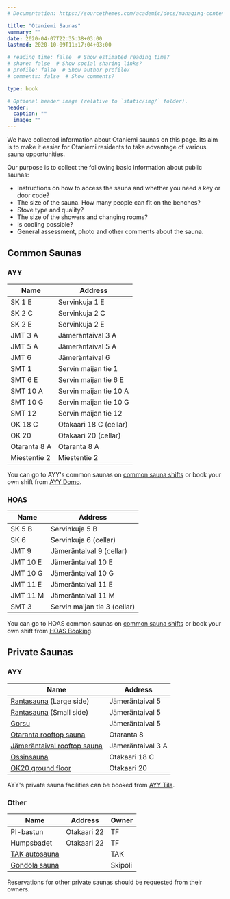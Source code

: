 ```yaml
---
# Documentation: https://sourcethemes.com/academic/docs/managing-content/

title: "Otaniemi Saunas"
summary: ""
date: 2020-04-07T22:35:38+03:00
lastmod: 2020-10-09T11:17:04+03:00

# reading_time: false  # Show estimated reading time?
# share: false  # Show social sharing links?
# profile: false  # Show author profile?
# comments: false  # Show comments?

type: book

# Optional header image (relative to `static/img/` folder).
header:
  caption: ""
  image: ""
---
```


We have collected information about Otaniemi saunas on this page. Its aim is to make it easier for Otaniemi residents to take advantage of various sauna opportunities.

Our purpose is to collect the following basic information about public saunas:

- Instructions on how to access the sauna and whether you need a key or door code?
- The size of the sauna. How many people can fit on the benches?
- Stove type and quality?
- The size of the showers and changing rooms?
- Is cooling possible?
- General assessment, photo and other comments about the sauna.

## Common Saunas
### AYY
Name | Address
-----|-------
SK 1 E | Servinkuja 1 E
SK 2 C | Servinkuja 2 C
SK 2 E | Servinkuja 2 E
JMT 3 A | Jämeräntaival 3 A
JMT 5 A | Jämeräntaival 5 A
JMT 6 | Jämeräntaival 6
SMT 1 | Servin maijan tie 1
SMT 6 E | Servin maijan tie 6 E
SMT 10 A | Servin maijan tie 10 A
SMT 10 G | Servin maijan tie 10 G
SMT 12 | Servin maijan tie 12
OK 18 C | Otakaari 18 C (cellar)
OK 20 | Otakaari 20 (cellar)
Otaranta 8 A | Otaranta 8 A
Miestentie 2 | Miestentie 2

You can go to AYY's common saunas on [common sauna shifts](https://calendar.google.com/calendar/embed?src=jpv0nr25o8389bl3mao4q3hb9s%40group.calendar.google.com) or book your own shift from [AYY Domo](https://domo.ayy.fi/buildings).


### HOAS
Name | Address
-----|-------
SK 5 B | Servinkuja 5 B
SK 6 | Servinkuja 6 (cellar)
JMT 9 | Jämeräntaival 9 (cellar)
JMT 10 E | Jämeräntaival 10 E
JMT 10 G | Jämeräntaival 10 G
JMT 11 E | Jämeräntaival 11 E
JMT 11 M | Jämeräntaival 11 M
SMT 3 | Servin maijan tie 3 (cellar)

You can go to HOAS common saunas on [common sauna shifts](https://calendar.google.com/calendar/embed?src=jpv0nr25o8389bl3mao4q3hb9s%40group.calendar.google.com) or book your own shift from [HOAS Booking](https://booking.hoas.fi/).

## Private Saunas
### AYY
Name | Address
-----|-------
[Rantasauna](https://www.ayy.fi/en/rantasauna) (Large side) | Jämeräntaival 5
[Rantasauna](https://www.ayy.fi/en/rantasauna) (Small side) | Jämeräntaival 5
[Gorsu](https://www.ayy.fi/en/gorsu) | Jämeräntaival 5
[Otaranta rooftop sauna](https://www.ayy.fi/en/otaranta-rooftop-sauna) | Otaranta 8
[Jämeräntaival rooftop sauna](https://www.ayy.fi/en/jamerantaival-rooftop-sauna) | Jämeräntaival 3 A
[Ossinsauna](https://www.ayy.fi/en/ossinsauna) | Otakaari 18 C
[OK20 ground floor](https://www.ayy.fi/en/ok20) | Otakaari 20

AYY's private sauna facilities can be booked from [AYY Tila](https://tila.ayy.fi/).

### Other
Name | Address | Owner
-----|---------|---------
PI-bastun | Otakaari 22 | TF
Humpsbadet | Otakaari 22 | TF
[TAK autosauna](https://tak.ayy.fi/tak/index.php?page=autosauna) |  | TAK
[Gondola sauna](https://www.skipoli.fi/en/member-benefits/suomi-gondolisauna/) |  | Skipoli

Reservations for other private saunas should be requested from their owners.
